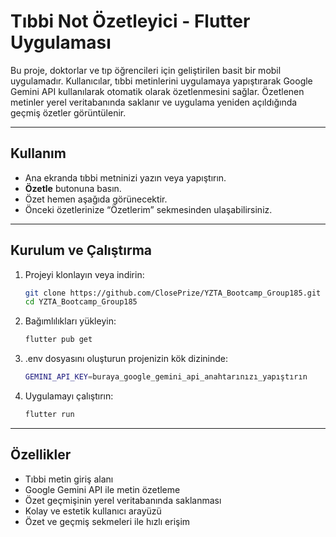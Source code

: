 # Tıbbi Not Özetleyici - Flutter Uygulaması

Bu proje, doktorlar ve tıp öğrencileri için geliştirilen basit bir mobil uygulamadır. Kullanıcılar, tıbbi metinlerini uygulamaya yapıştırarak Google Gemini API kullanılarak otomatik olarak özetlenmesini sağlar. Özetlenen metinler yerel veritabanında saklanır ve uygulama yeniden açıldığında geçmiş özetler görüntülenir.

---

## Kullanım

- Ana ekranda tıbbi metninizi yazın veya yapıştırın.  
- **Özetle** butonuna basın.  
- Özet hemen aşağıda görünecektir.  
- Önceki özetlerinize “Özetlerim” sekmesinden ulaşabilirsiniz.

---

## Kurulum ve Çalıştırma

1. Projeyi klonlayın veya indirin:
   ```bash
   git clone https://github.com/ClosePrize/YZTA_Bootcamp_Group185.git
   cd YZTA_Bootcamp_Group185
     ```
2. Bağımlılıkları yükleyin:
   ```bash
   flutter pub get
      ```
3. .env dosyasını oluşturun projenizin kök dizininde:
   ```bash
   GEMINI_API_KEY=buraya_google_gemini_api_anahtarınızı_yapıştırın
      ```
4. Uygulamayı çalıştırın:
   ```bash
   flutter run
   ```

---

## Özellikler

- Tıbbi metin giriş alanı
- Google Gemini API ile metin özetleme
- Özet geçmişinin yerel veritabanında saklanması
- Kolay ve estetik kullanıcı arayüzü
- Özet ve geçmiş sekmeleri ile hızlı erişim

